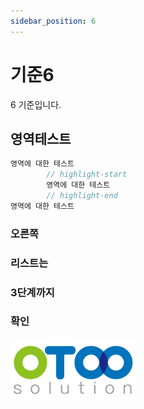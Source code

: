 ```yaml
---
sidebar_position: 6
---
```


# 기준6

6 기준입니다.

## 영역테스트

```c title="타이틀입니다."
영역에 대한 테스트
        // highlight-start
        영역에 대한 테스트
        // highlight-end
영역에 대한 테스트
```

### 오른쪽
### 리스트는
### 3단계까지
### 확인

![여긴뭘까](./img/otoo.png)
